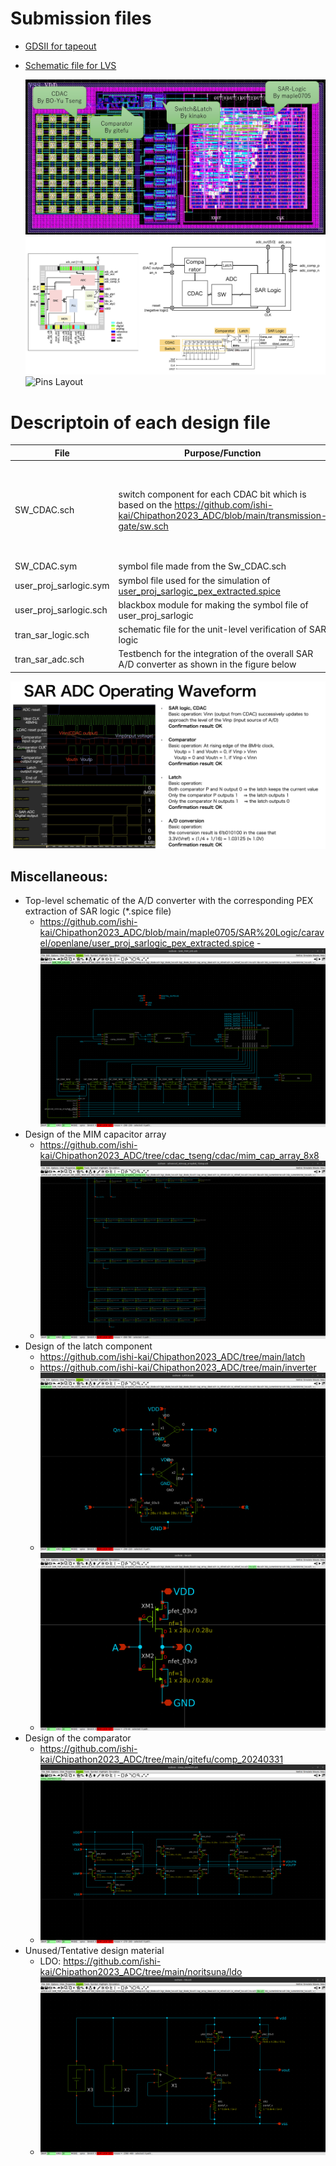 # Submission files
- [GDSII for tapeout](https://github.com/ishi-kai/Chipathon2023_ADC/blob/main/submit_version/klayout/SAR_TOP.gds)
- [Schematic file for LVS](https://github.com/ishi-kai/Chipathon2023_ADC/blob/main/submit_version/xschem/sar_adc_lvs.sch)

  ![Parts Layout](./images/layout.jpg)  
  ![Block Figs](./images/PnR.png)  
  ![Pins Layout](./images/layout_pin_placement.png)  

# Descriptoin of each design file
| File | Purpose/Function | Remark |
| --- | --- | --- |
|SW_CDAC.sch|switch component for each CDAC bit which is based on the https://github.com/ishi-kai/Chipathon2023_ADC/blob/main/transmission-gate/sw.sch|The only difference from the base sw.sch is the NMOS connected to the Vout port|
|SW_CDAC.sym|symbol file made from the Sw_CDAC.sch||
|user_proj_sarlogic.sym|symbol file used for the simulation of [user_proj_sarlogic_pex_extracted.spice](https://github.com/ishi-kai/Chipathon2023_ADC/blob/main/maple0705/SAR_Logic/caravel/openlane/user_proj_sarlogic.gds)||
|user_proj_sarlogic.sch|blackbox module for making the symbol file of user_proj_sarlogic||
|tran_sar_logic.sch|schematic file for the unit-level verification of SAR logic||
|tran_sar_adc.sch|Testbench for the integration of the overall SAR A/D converter as shown in the figure below||

![SAR-ADC Spec](./images/sar_adc_operating_waveform.png) 

## Miscellaneous:  
  - Top-level schematic of the A/D converter with the corresponding PEX extraction of SAR logic (*.spice file)  
    - https://github.com/ishi-kai/Chipathon2023_ADC/blob/main/maple0705/SAR%20Logic/caravel/openlane/user_proj_sarlogic_pex_extracted.spice    - ![SAR_TOP_LVS](./images/SAR_TOP_LVS.png)  
  - Design of the MIM capacitor array  
    - https://github.com/ishi-kai/Chipathon2023_ADC/tree/cdac_tseng/cdac/mim_cap_array_8x8
    - ![CDAC](./images/advanced_mimcap_array8x8_15step.png)  
  - Design of the latch component
    - https://github.com/ishi-kai/Chipathon2023_ADC/tree/main/latch  
    - https://github.com/ishi-kai/Chipathon2023_ADC/tree/main/inverter
    - ![LATCH](./images/LATCH.png)  
    - ![Inv](./images/Inv.png)  
  - Design of the comparator
    - https://github.com/ishi-kai/Chipathon2023_ADC/tree/main/gitefu/comp_20240331
    - ![Comparator](./images/comp_20240331.png)  
  - Unused/Tentative design material
      - LDO: https://github.com/ishi-kai/Chipathon2023_ADC/tree/main/noritsuna/ldo
      - ![LDO](./images/ldo.png)  
